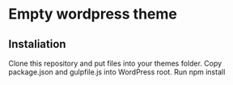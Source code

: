 # Empty wordpress theme

## Instaliation
Clone this repository and put files into your themes folder. 
Copy package.json and gulpfile.js into WordPress root. 
Run npm install
